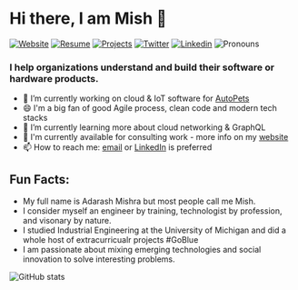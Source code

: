 # Hi there, I am Mish 👋
[![Website](https://img.shields.io/badge/Website-mish.one-blue?style=flat-square&link=https://twitter.com/mishftw)](https://mish.one)
[![Resume](https://img.shields.io/badge/Resume-mish.one%2Fresume-orange?style=flat-square&link=https://mish.one/resume)](https://mish.one/resume)
[![Projects](https://img.shields.io/badge/Projects-mish.one%2Fprojects-red?style=flat-square&link=https://mish.one/projects)](https://mish.one/projects)
[![Twitter](https://img.shields.io/badge/-Twitter-1ca0f1?style=flat-square&labelColor=1ca0f1&logo=twitter&logoColor=white&link=https://twitter.com/mishftw)](https://twitter.com/mishftw)
[![Linkedin](https://img.shields.io/badge/-LinkedIn-blue?style=flat-square&logo=Linkedin&logoColor=white&link=https://linkedin.com/in/mish/)](https://linkedin.com/in/mish/)
![Pronouns](https://img.shields.io/badge/Pronouns-He%2FHim%2FHis-brightgreen?style=flat-square)

### I help organizations understand and build their software or hardware products.

- 🔭 I’m currently working on cloud & IoT software for [AutoPets](https://autopets.com)
- 😄 I'm a big fan of good Agile process, clean code and modern tech stacks
- 🌱 I’m currently learning more about cloud networking & GraphQL
- 💬 I'm currently available for consulting work - more info on my [website](https://mish.one)
- 📫 How to reach me: [email](mailto:mishra.adarash@gmail.com) or [LinkedIn](https://linkedin.com/in/mish) is preferred

## Fun Facts:
- My full name is Adarash Mishra but most people call me Mish. 
- I consider myself an engineer by training, technologist by profession, and visonary by nature.
- I studied Industrial Engineering at the University of Michigan and did a whole host of extracurricualr projects #GoBlue
- I am passionate about mixing emerging technologies and social innovation to solve interesting problems. 

<p>
<img style="margin-left:0;" src=https://github-readme-stats.vercel.app/api?username=mishftw&show_icons=true alt="GitHub stats" /> </p>
